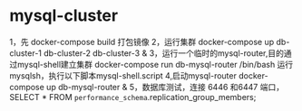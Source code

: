 # mysql-cluster


1，先  docker-compose build 打包镜像
2，运行集群 docker-compose up db-cluster-1 db-cluster-2 db-cluster-3 &
3，运行一个临时的mysql-router,目的通过mysql-shell建立集群 docker-compose run db-mysql-router /bin/bash
运行mysqlsh，执行以下脚本mysql-shell.script
4,启动mysql-router  docker-compose up db-mysql-router &
5，数据库测试，连接 6446 和6447 端口，SELECT * FROM `performance_schema`.replication_group_members;

